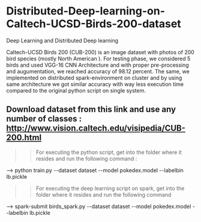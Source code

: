 # Distributed-Deep-learning-on-Caltech-UCSD-Birds-200-dataset
Deep Learning and Distributed Deep learning

Caltech-UCSD Birds 200 (CUB-200) is an image dataset with photos of 200 bird species (mostly North American ). For testing phase, we considered 5 birds and used VGG-16 CNN Architecture and with proper pre-processing and augumentation, we reached accuracy of 98.12 percent. The same, we implemented on distributed spark-environment on cluster and by using same architecture we got similar accuracy with way less execution time compared to the original python script on single system.

## Download dataset from this link and use any number of classes : http://www.vision.caltech.edu/visipedia/CUB-200.html

>> For executing the python script, get into the folder where it resides and run the following command :

--> python train.py --dataset dataset --model pokedex.model --labelbin lb.pickle

>> For executing the deep learning script on spark, get into the folder where it resides and run the following command

 --> spark-submit birds_spark.py --dataset dataset --model pokedex.model --labelbin lb.pickle


